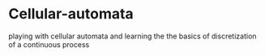 # Cellular-automata
 playing with cellular automata and learning the the basics of discretization of a continuous process
